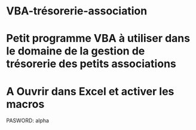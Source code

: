 # VBA-trésorerie-association
# Petit programme VBA à utiliser dans le domaine de la gestion de trésorerie des petits associations
# A Ouvrir dans Excel et activer les macros 
PASWORD:  alpha

